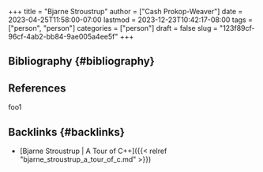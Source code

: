 +++
title = "Bjarne Stroustrup"
author = ["Cash Prokop-Weaver"]
date = 2023-04-25T11:58:00-07:00
lastmod = 2023-12-23T10:42:17-08:00
tags = ["person", "person"]
categories = ["person"]
draft = false
slug = "123f89cf-96cf-4ab2-bb84-9ae005a4ee5f"
+++

## Bibliography {#bibliography}

## References

<style>.csl-entry{text-indent: -1.5em; margin-left: 1.5em;}</style><div class="csl-bib-body">
</div>

foo1


## Backlinks {#backlinks}

-   [Bjarne Stroustrup | A Tour of C++]({{< relref "bjarne_stroustrup_a_tour_of_c.md" >}})
